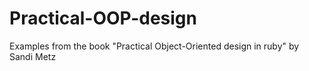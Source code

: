 Practical-OOP-design
====================

Examples from the book "Practical Object-Oriented design in ruby" by Sandi Metz
